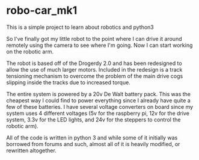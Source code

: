 # robo-car_mk1
This is a simple project to learn about robotics and python3

So I've finally got my little robot to the point where I can drive it around remotely using the camera to see where I'm going. Now I can start working on the robotic arm.

The robot is based off of the Drogerdy 2.0 and has been redesigned to allow the use of much larger motors. Included in the redesign is a track tensioning mechanism to overcome the problem of the main drive cogs slipping inside the tracks due to increased torque.

The entire system is powered by a 20v De Walt battery pack. This was the cheapest way I could find to power everything since I already have quite a few of these batteries. I have several voltage converters on board since my system uses 4 different voltages (5v for the raspberry pi, 12v for the drive system, 3.3v for the LED lights, and 24v for the steppers to control the robotic arm).

All of the code is written in python 3 and while some of it initially was borrowed from forums and such, almost all of it is heavily modified, or rewritten altogether. 

